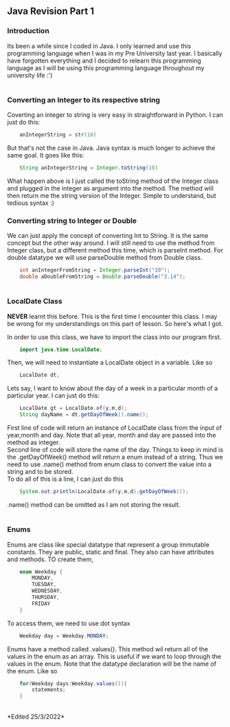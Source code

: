 ## Java Revision Part 1

### Introduction
Its been a while since I coded in Java. I only learned and use this programming language when I was in my Pre University last year. I basically have forgotten everything and I decided to relearn this programming language as I will be using this programming language throughout my university life :')
#
### Converting an Integer to its respective string
Coverting an integer to string is very easy in straightforward in Python. I can just do this:

```java
    anIntegerString = str(10)
```
But that's not the case in Java. Java syntax is much longer to achieve the same goal. It goes like this:
```java
    String anIntegerString = Integer.toString(10)
```
What happen above is I just called the toString method of the Integer class and plugged in the integer as argument into the method. The method will then return me the string version of the Integer. Simple to understand, but tedious syntax :)

### Converting string to Integer or Double
We can just apply the concept of converting Int to String. It is the same concept but the other way around. I will still need to use the method from Integer class, but a different method this time, which is parseInt method. For double datatype we will use parseDouble method from Double class.
```java
    int anIntegerFromString = Integer.parseInt("10");
    double aDoubleFromString = Double.parseDouble("3.14");
```
#
### LocalDate Class
__NEVER__ learnt this before. This is the first time I encounter this class. I may be wrong for my understandings on this part of lesson. So here's what I got.

In order to use this class, we have to import the class into our program first. 
```java
    import java.time.LocalDate;
```
Then, we will need to instantiate a LocalDate object in a variable. Like so
```java
    LocalDate dt;
```
Lets say, I want to know about the day of a week in a particular month of a particular year. I can just do this:
```java
    LocalDate gt = LocalDate.of(y,m,d);
    String dayName = dt.getDayOfWeek().name();
```
First line of code will return an instance of LocalDate class from the input of year,month and day. Note that all year, month and day are passed into the method as integer.
<br>
Second line of code will store the name of the day. Things to keep in mind is the .getDayOfWeek() method will return a enum instead of a string. Thus we need to use .name() method from enum class to convert the value into a string and to be stored.
<br>
To do all of this is a line, I can just do this
```java
    System.out.println(LocalDate.of(y,m,d).getDayOfWeek());
```
.name() method can be omitted as I am not storing the result.
#
### Enums
Enums are class like special datatype that represent a group immutable constants. They are public, static and final. They also can have attributes and methods. TO create them,
```java
    enum Weekday {
        MONDAY,
        TUESDAY,
        WEDNESDAY, 
        THURSDAY,
        FRIDAY
    }
```
To access them, we need to use dot syntax
```java
    Weekday day = Weekday.MONDAY;
```
Enums have a method called .values(). This method wil return all of the values in the enum as an array. This is useful if we want to loop through the values in the enum. Note that the datatype declaration will be the name of the enum. Like so
```java
    for(Weekday days:Weekday.values()){
        statements;
    }
```
<br>
*Edited 25/3/2022*

